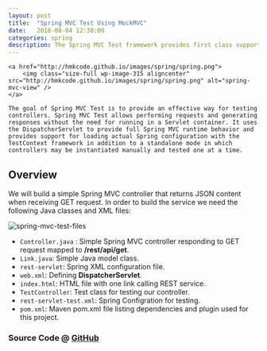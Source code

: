 ```yaml
---
layout: post
title:  "Spring MVC Test Using MockMVC"
date:   2018-08-04 12:30:00
categories: spring
description: The Spring MVC Test framework provides first class support for testing Spring MVC code with JUnit, TestNG, or any other testing framework. The goal of Spring MVC Test is to provide an effective way for testing controllers by performing requests and generating responses through the actual DispatcherServlet.
---
```



<p style="text-align: justify;">
	
	<a href="http://hmkcode.github.io/images/spring/spring.png">
		<img class="size-full wp-image-315 aligncenter" src="http://hmkcode.github.io/images/spring/spring.png" alt="spring-mvc-view" />
	</a>
	
	The goal of Spring MVC Test is to provide an effective way for testing controllers. Spring MVC Test allows performing requests and generating responses without the need for running in a Servlet container. It uses the DispatcherServlet to provide full Spring MVC runtime behavior and provides support for loading actual Spring configuration with the TestContext framework in addition to a standalone mode in which controllers may be instantiated manually and tested one at a time.
</p>

## Overview

We will build a simple Spring MVC controller that returns JSON content when receiving GET request. In order to build the service we need the following Java classes and XML files:

![spring-mvc-test-files](https://hmkcode.github.io/images/spring/spring-mvc-test-files.png "spring-mvc-test-files")


- `Controller.java` : Simple Spring MVC controller responding to GET request mapped to **/rest/api/get**.
- `Link.java`: Simple Java model class.
- `rest-servlet`: Spring XML configuration file.
- `web.xml`: Defining **DispatcherServlet**.
- `index.html`: HTML file with one link calling REST service.
- `TestController`: Test class for testing our controller.
- `rest-servlet-test.xml`: Spring Configration for testing. 
- `pom.xml`: Maven pom.xml file listing dependencies and plugin used for this project.


### Source Code @ [GitHub](https://github.com/hmkcode/Spring-Framework/tree/master/spring-mvc-test)



